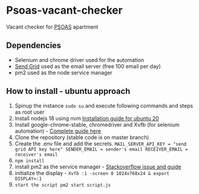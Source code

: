 # Psoas-vacant-checker
Vacant checker for [PSOAS](https://psoas.fi/en/apartments) apartment 

## Dependencies
- Selenium and chrome driver used for the automation
- [Send Grid](https://app.sendgrid.com) used as the email server (free 100 email per day)
- pm2 used as the node service manager

## How to install - ubuntu approach
1. Spinup the instance `sudo su` and execute following commands and steps as root user
2. Install nodejs 18 using nvm [Installation guide for ubuntu 20](https://tecadmin.net/how-to-install-nvm-on-ubuntu-20-04/)
3. Install google-chrome-stable, chromedriver and Xvfb (for selenium automation) - [Complete guide here](https://medium.com/@muhammetenginar/selenium-nodejs-on-ubuntu-vm-18-04-chrome-78-x-bbbcb30d674e)
4. Clone the repository (stable code is on master branch)
5. Create the .env file and add the secrets.
`MAIL_SERVER_API_KEY = "send grid API key here"
SENDER_EMAIL = sender's email
RECEIVER_EMAIL = receiver's email`
6. `npm install`
7. install pm2 as the service manager - [Stackoverflow issue and guide](https://stackoverflow.com/questions/38185590/pm2-command-not-found)
8. initialize the display - `Xvfb :1 -screen 0 1024x768x24 & export DISPLAY=:1`
9. `start the script pm2 start script.js`

